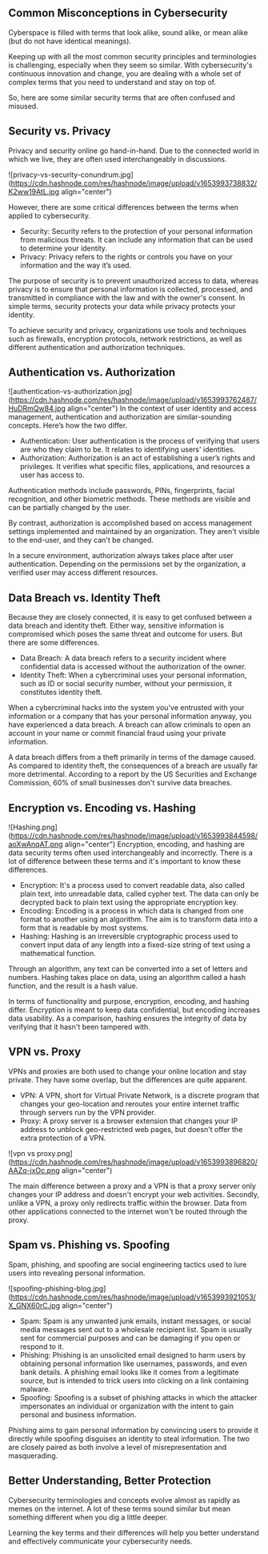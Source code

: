 ## Common Misconceptions in Cybersecurity

Cyberspace is filled with terms that look alike, sound alike, or mean alike (but do not have identical meanings).

Keeping up with all the most common security principles and terminologies is challenging, especially when they seem so similar. With cybersecurity's continuous innovation and change, you are dealing with a whole set of complex terms that you need to understand and stay on top of.

So, here are some similar security terms that are often confused and misused.

## Security vs. Privacy
Privacy and security online go hand-in-hand. Due to the connected world in which we live, they are often used interchangeably in discussions.


![privacy-vs-security-conundrum.jpg](https://cdn.hashnode.com/res/hashnode/image/upload/v1653993738832/K2ww19AtL.jpg align="center")

However, there are some critical differences between the terms when applied to cybersecurity.
- Security: Security refers to the protection of your personal information from malicious threats. It can include any information that can be used to determine your identity.
- Privacy: Privacy refers to the rights or controls you have on your information and the way it’s used.

The purpose of security is to prevent unauthorized access to data, whereas privacy is to ensure that personal information is collected, processed, and transmitted in compliance with the law and with the owner's consent. In simple terms, security protects your data while privacy protects your identity.

To achieve security and privacy, organizations use tools and techniques such as firewalls, encryption protocols, network restrictions, as well as different authentication and authorization techniques.

## Authentication vs. Authorization

![authentication-vs-authorization.jpg](https://cdn.hashnode.com/res/hashnode/image/upload/v1653993762487/HuDRmQw84.jpg align="center")
In the context of user identity and access management, authentication and authorization are similar-sounding concepts. Here’s how the two differ.
- Authentication: User authentication is the process of verifying that users are who they claim to be. It relates to identifying users' identities.
- Authorization: Authorization is an act of establishing a user’s rights and privileges. It verifies what specific files, applications, and resources a user has access to.

Authentication methods include passwords, PINs, fingerprints, facial recognition, and other biometric methods. These methods are visible and can be partially changed by the user.

By contrast, authorization is accomplished based on access management settings implemented and maintained by an organization. They aren't visible to the end-user, and they can't be changed.

In a secure environment, authorization always takes place after user authentication. Depending on the permissions set by the organization, a verified user may access different resources.

## Data Breach vs. Identity Theft
Because they are closely connected, it is easy to get confused between a data breach and identity theft. Either way, sensitive information is compromised which poses the same threat and outcome for users. But there are some differences.
- Data Breach: A data breach refers to a security incident where confidential data is accessed without the authorization of the owner.
- Identity Theft: When a cybercriminal uses your personal information, such as ID or social security number, without your permission, it constitutes identity theft.

When a cybercriminal hacks into the system you've entrusted with your information or a company that has your personal information anyway, you have experienced a data breach. A breach can allow criminals to open an account in your name or commit financial fraud using your private information.

A data breach differs from a theft primarily in terms of the damage caused. As compared to identity theft, the consequences of a breach are usually far more detrimental. According to a report by the US Securities and Exchange Commission, 60% of small businesses don't survive data breaches.

## Encryption vs. Encoding vs. Hashing

![Hashing.png](https://cdn.hashnode.com/res/hashnode/image/upload/v1653993844598/aoXwAnqAT.png align="center")
Encryption, encoding, and hashing are data security terms often used interchangeably and incorrectly. There is a lot of difference between these terms and it's important to know these differences.
- Encryption: It's a process used to convert readable data, also called plain text, into unreadable data, called cypher text. The data can only be decrypted back to plain text using the appropriate encryption key.
- Encoding: Encoding is a process in which data is changed from one format to another using an algorithm. The aim is to transform data into a form that is readable by most systems.
- Hashing: Hashing is an irreversible cryptographic process used to convert input data of any length into a fixed-size string of text using a mathematical function.

Through an algorithm, any text can be converted into a set of letters and numbers. Hashing takes place on data, using an algorithm called a hash function, and the result is a hash value.

In terms of functionality and purpose, encryption, encoding, and hashing differ. Encryption is meant to keep data confidential, but encoding increases data usability. As a comparison, hashing ensures the integrity of data by verifying that it hasn't been tampered with.

## VPN vs. Proxy
VPNs and proxies are both used to change your online location and stay private. They have some overlap, but the differences are quite apparent.
- VPN: A VPN, short for Virtual Private Network, is a discrete program that changes your geo-location and reroutes your entire internet traffic through servers run by the VPN provider.
- Proxy: A proxy server is a browser extension that changes your IP address to unblock geo-restricted web pages, but doesn't offer the extra protection of a VPN.


![vpn vs proxy.png](https://cdn.hashnode.com/res/hashnode/image/upload/v1653993896820/AAZq-jxOc.png align="center")

The main difference between a proxy and a VPN is that a proxy server only changes your IP address and doesn't encrypt your web activities. Secondly, unlike a VPN, a proxy only redirects traffic within the browser. Data from other applications connected to the internet won't be routed through the proxy.

## Spam vs. Phishing vs. Spoofing
Spam, phishing, and spoofing are social engineering tactics used to lure users into revealing personal information.


![spoofing-phishing-blog.jpg](https://cdn.hashnode.com/res/hashnode/image/upload/v1653993921053/X_GNX60rC.jpg align="center")
- Spam: Spam is any unwanted junk emails, instant messages, or social media messages sent out to a wholesale recipient list. Spam is usually sent for commercial purposes and can be damaging if you open or respond to it.
- Phishing: Phishing is an unsolicited email designed to harm users by obtaining personal information like usernames, passwords, and even bank details. A phishing email looks like it comes from a legitimate source, but is intended to trick users into clicking on a link containing malware.
- Spoofing: Spoofing is a subset of phishing attacks in which the attacker impersonates an individual or organization with the intent to gain personal and business information.

Phishing aims to gain personal information by convincing users to provide it directly while spoofing disguises an identity to steal information. The two are closely paired as both involve a level of misrepresentation and masquerading.

## Better Understanding, Better Protection
Cybersecurity terminologies and concepts evolve almost as rapidly as memes on the internet. A lot of these terms sound similar but mean something different when you dig a little deeper.

Learning the key terms and their differences will help you better understand and effectively communicate your cybersecurity needs.






